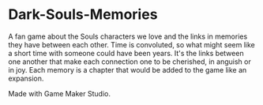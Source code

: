 Dark-Souls-Memories
===================

A fan game about the Souls characters we love and the links in memories they have between each other. Time is convoluted, so what might seem like a short time with someone could have been years. It's the links between one another that make each connection one to be cherished, in anguish or in joy. Each memory is a chapter that would be added to the game like an expansion.

Made with Game Maker Studio.
